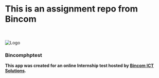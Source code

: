 <h1>This is an assignment repo from Bincom</h1><br><br>


<img class="block lg:hidden h-12 w-16" src="https://1.bp.blogspot.com/--NGX8uAw9fw/Wt8H9JrqE4I/AAAAAAAACY0/pflsETQyGrUfjqx-LkeOdDMr1aM4GeITwCLcBGAs/s320/bincom_logo_paul_chatuese.png" alt="Logo">
            
<h3>Bincomphptest</h3><b>

<p>This app was created for an online Internship test hosted by <a href="blog/bincom.net" target="_blank">Bincom ICT Solutions</a>.</p><br>



